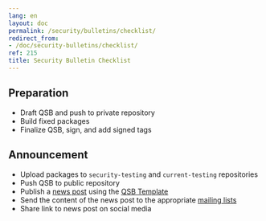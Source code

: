 ```yaml
---
lang: en
layout: doc
permalink: /security/bulletins/checklist/
redirect_from:
- /doc/security-bulletins/checklist/
ref: 215
title: Security Bulletin Checklist
---
```


## Preparation

* Draft QSB and push to private repository
* Build fixed packages
* Finalize QSB, sign, and add signed tags

## Announcement

* Upload packages to `security-testing` and `current-testing` repositories
* Push QSB to public repository
* Publish a [news post](/news/) using the [QSB
  Template](/security/bulletins/template/)
* Send the content of the news post to the appropriate [mailing
  lists](/support/)
* Share link to news post on social media
